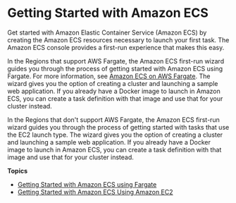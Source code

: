 # Getting Started with Amazon ECS<a name="ECS_GetStarted"></a>

Get started with Amazon Elastic Container Service \(Amazon ECS\) by creating the Amazon ECS resources necessary to launch your first task\. The Amazon ECS console provides a first\-run experience that makes this easy\.

In the Regions that support AWS Fargate, the Amazon ECS first\-run wizard guides you through the process of getting started with Amazon ECS using Fargate\. For more information, see [Amazon ECS on AWS Fargate](AWS_Fargate.md)\. The wizard gives you the option of creating a cluster and launching a sample web application\. If you already have a Docker image to launch in Amazon ECS, you can create a task definition with that image and use that for your cluster instead\.

In the Regions that don't support AWS Fargate, the Amazon ECS first\-run wizard guides you through the process of getting started with tasks that use the EC2 launch type\. The wizard gives you the option of creating a cluster and launching a sample web application\. If you already have a Docker image to launch in Amazon ECS, you can create a task definition with that image and use that for your cluster instead\.

**Topics**
+ [Getting Started with Amazon ECS using Fargate](ECS_GetStarted_Fargate.md)
+ [Getting Started with Amazon ECS Using Amazon EC2](ECS_GetStarted_EC2.md)